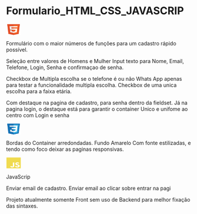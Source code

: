 <h1>Formulario_HTML_CSS_JAVASCRIP</h1>

 

  <img align="center" alt="HTML" height="30" width="40" src="https://raw.githubusercontent.com/devicons/devicon/master/icons/html5/html5-original.svg">

Formulário com o maior números de funções para um cadastro rápido possível. 

Seleção entre valores de Homens e Mulher
Input texto para Nome, Email, Telefone, Login, Senha e confirmaçao de senha.

Checkbox de Multipla escolha se o telefone é ou não Whats App apenas para testar a funcionalidade multipla escolha. 
Checkbox de uma unica escolha para a faixa etária.

Com destaque na pagina de cadastro, para senha dentro da fieldset. 
Já na pagina login, o destaque está para garantir o container Unico e unifome ao centro com Login e senha


 <img align="center" alt="CSS" height="30" width="40" src="https://raw.githubusercontent.com/devicons/devicon/master/icons/css3/css3-original.svg">

Bordas do Container arredondadas. 
Fundo Amarelo 
Com fonte estilizadas, 
e tendo como foco deixar as paginas responsivas. 

  <img align="center" alt="Js" height="30" width="40" src="https://raw.githubusercontent.com/devicons/devicon/master/icons/javascript/javascript-plain.svg">









JavaScrip

Enviar email de cadastro.
Enviar email ao clicar sobre entrar na pagi

Projeto atualmente somente Front sem uso de Backend para melhor fixação das sintaxes.
